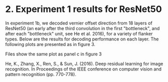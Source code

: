 # 2. Experiment 1 results for ResNet50


In experiment 1b, we decoded vernier offset direction from 18 layers of ResNet50 (an early after the third convolution in the first "bottleneck", and after each "bottleneck" unit, see He et al. 2016), for a variety of flanker types. Below are the results for decoding performance on each layer. The following plots are presented as in figure 3.

Files show the same plot as panel c in figure 3

He, K., Zhang, X., Ren, S., & Sun, J. (2016). Deep residual learning for image recognition. In Proceedings of the IEEE conference on computer vision and pattern recognition (pp. 770-778).